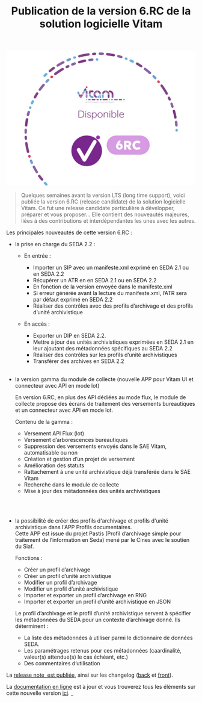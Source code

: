 ﻿---
layout: post
title: Publication de la version 6.RC de la solution logicielle Vitam
---

![Logos](/public/images/version6rc.jpg)
> Quelques semaines avant la version LTS (long time support), voici publiée la version 6.RC (release candidate) de la solution logicielle Vitam. Ce fut une release candidate particulière à développer, préparer et vous proposer... Elle contient des nouveautés majeures, liées à des contributions et interdépendantes les unes avec les autres.

Les principales nouveautés de cette version 6.RC : 

- la prise en charge du SEDA 2.2 :
  - En entrée :
    - Importer un SIP avec un manifeste.xml exprimé en SEDA 2.1 ou en SEDA 2.2
    - Récupérer un ATR en en SEDA 2.1 ou en SEDA 2.2
    - En fonction de la version envoyée dans le manifeste.xml
    - Si erreur générée avant la lecture du manifeste.xml, l’ATR sera par défaut exprimé en SEDA 2.2
    - Réaliser des contrôles avec des profils d’archivage et des profils d’unité archivistique
  - En accès :
    - Exporter un DIP en SEDA 2.2.
    - Mettre à jour des unités archivistiques exprimées en SEDA 2.1 en leur ajoutant des
métadonnées spécifiques au SEDA 2.2 
    - Réaliser des contrôles sur les profils d’unité archivistiques
    - Transférer des archives en SEDA 2.2
  
    
    <br>


- la version gamma du module de collecte (nouvelle APP pour Vitam UI et connecteur avec API en mode lot)  

  En version 6.RC, en plus des API dédiées au mode flux, le module de collecte propose des écrans de traitement des versements bureautiques et un connecteur avec API en mode lot.

  Contenu de la gamma :
  -	Versement API Flux (lot)
  -	Versement d’arborescences bureautiques
  -	Suppression des versements envoyés dans le SAE Vitam, automatisable ou non
  -	Création et gestion d’un projet de versement
  -	Amélioration des statuts
  -	Rattachement à une unité archivistique déjà transférée dans le SAE Vitam
  -	Recherche dans le module de collecte
  -	Mise à jour des métadonnées des unités archivistiques
<br>


<br>
  


- la possibilité de créer des profils d'archivage et profils d'unité archivistique dans l'APP Profils documentaires.  
  Cette APP est issue du projet Pastis (Profil d’archivage simple pour traitement de l’information en Seda) mené par le Cines avec le soutien du Siaf.

  Fonctions :
  -	Créer un profil d’archivage
  -	Créer un profil d’unité archivistique
  -	Modifier un profil d’archivage
  -	Modifier un profil d’unité archivistique
  -	Importer et exporter un profil d’archivage en RNG
  -	Importer et exporter un profil d’unité archivistique en JSON
  
  Le profil d’archivage et le profil d’unité archivistique servent à spécifier les métadonnées du SEDA pour un contexte d’archivage donné. Ils déterminent : 
  -	La liste des métadonnées à utiliser parmi le dictionnaire de données SEDA.
  -	Les paramétrages retenus pour ces métadonnées (caardinalité, valeur(s) attendue(s) le cas échéant, etc.)
  -	Des commentaires d’utilisation



La [release note  est publiée](/ressources/RefCourant/Release_notes_6.RC_vdef.pdf), ainsi sur les changelog ([back](https://github.com/ProgrammeVitam/vitam/releases/download/6.rc.1/changelog_vitam.6.rc.1.pdf) et [front](https://github.com/ProgrammeVitam/vitam-ui/releases/download/6.rc.1/changelog_vitamui.6.rc.1.pdf)).

La [documentation en ligne](/pages/documentation/) est à jour et vous trouverez tous les éléments sur cette nouvelle version [ici](/pages/ressources/version_6_RC_1.md). 
_